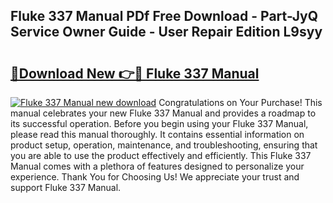 ## Fluke 337 Manual PDf Free Download - Part-JyQ Service Owner Guide - User Repair Edition L9syy

# <h2><a href="http://bc39790.oget.top/?id=Fluke+337+Manual">🔗Download New 👉🔴 Fluke 337 Manual</a></h2>

[![Fluke 337 Manual new download](https://i.imgur.com/5g1atiW.png)](http://bc39790.oget.top/?id=Fluke+337+Manual)
Congratulations on Your Purchase! This manual celebrates your new Fluke 337 Manual and provides a roadmap to its successful operation. Before you begin using your Fluke 337 Manual, please read this manual thoroughly. It contains essential information on product setup, operation, maintenance, and troubleshooting, ensuring that you are able to use the product effectively and efficiently. This Fluke 337 Manual comes with a plethora of features designed to personalize your experience. Thank You for Choosing Us! We appreciate your trust and support Fluke 337 Manual.
